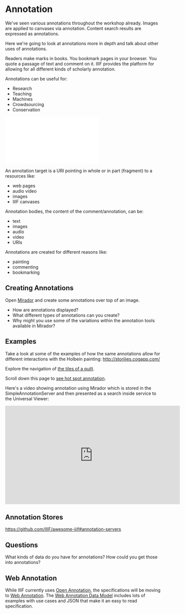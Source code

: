 # Annotation

<!-- #todo:150 write annotation section -->

We've seen various annotations throughout the workshop already. Images are applied to canvases via annotation. Content search results are expressed as annotations.

<!-- #todo:70 are there other instance in the workshop where we've already mentioned annotations? -->

Here we're going to look at annotations more in depth and talk about other uses of annotations.

Readers make marks in books. You bookmark pages in your browser. You quote a passage of text and comment on it. IIIF provides the platform for allowing for all different kinds of scholarly annotation.

Annotations can be useful for:
- Research
- Teaching
- Machines
- Crowdsourcing
- Conservation

<!-- #todo:80 maybe mention hypothesis? -->

<!-- #todo:40 While annotation is specified outside of IIIF it is useful to have a basic understanding of how annotations work. -->

![](../assets/images/annotation-body-target.md)

An annotation target is a URI pointing in whole or in part (fragment) to a resources like:
- web pages
- audio video
- images
- IIIF canvases

Annotation bodies, the content of the comment/annotation, can be:
- text
- images
- audio
- video
- URIs

Annotations are created for different reasons like:
- painting
- commenting
- bookmarking

## Creating Annotations

Open [Mirador](../viewers/mirador.html) and create some annotations over top of an image.

- How are annotations displayed?
- What different types of annotations can you create?
- Why might you use some of the variations within the annotation tools available in Mirador?

## Examples

Take a look at some of the examples of how the same annotations allow for different interactions with the Holbein painting:
http://storiiies.cogapp.com/

<!-- #todoplus:40 make video of one of the holbein examples -->

Explore the navigation of [the tiles of a quilt](http://ghp.wellcomecollection.org/annotation-viewer/quilt).

Scroll down this page to [see hot spot annotation](https://www.vam.ac.uk/articles/the-butler-bowdon-cope).

Here's a video showing annotation using Mirador which is stored in the SimpleAnnotationServer and then presented as a search inside service to the Universal Viewer:

<iframe width="560" height="315" src="https://www.youtube.com/embed/z5XqdjCSGHc?rel=0&amp;showinfo=0" frameborder="0" allowfullscreen></iframe>

## Annotation Stores

https://github.com/IIIF/awesome-iiif#annotation-servers

<!-- #todo:180 write section on annotation stores -->

## Questions

What kinds of data do you have for annotations?  How could you get those into annotations?

<!-- #todo:50 add example of hot spot annotation. V&A? -->

## Web Annotation

While IIIF currently uses [Open Annotation][open-annotation], the specifications will be moving to [Web Annotation][web-annotation]. The [Web Annotation Data Model][web-annotation-data-model] includes lots of examples with use cases and JSON that make it an easy to read specification.

[open-annotation]: http://iiif.io/api/annex/openannotation/index.html
[web-annotation]: https://www.w3.org/blog/news/archives/6156
[web-annotation-data-model]: https://www.w3.org/TR/2017/REC-annotation-model-20170223/
